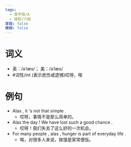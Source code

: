 ```yaml
---
tags:
  - 首字母/A
  - 级别/六级
掌握: false
模糊: false
---
```

# 词义
- 英：/əˈlæs/； 美：/əˈlæs/
- #词性/int  (表示悲伤或遗憾)哎呀，唉
# 例句
- Alas , it 's not that simple .
	- 哎呀，事情不是那么简单的。
- Alas the day ! We have lost such a good chance .
	- 哎呀！我们失去了这么好的一次机会。
- For many people , alas , hunger is part of everyday life .
	- 唉，对很多人来说，挨饿是家常便饭。
